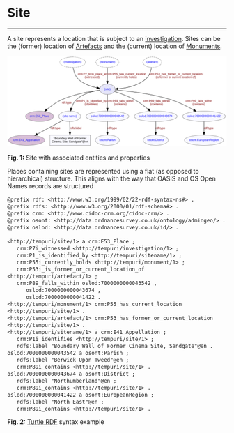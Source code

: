 # Site
***
A site represents a location that is subject to an [investigation](ld4he-investigation.md). Sites can be the (former) location of [Artefacts](ld4he-artefact.md) and the (current) location of [Monuments](ld4he-monument.md).
 
![site](img/ld4he-site.svg)

**Fig. 1:** Site with associated entities and properties

Places containing sites are represented using a flat (as opposed to hierarchical) structure. This aligns with the way that OASIS and OS Open Names records are structured

```turtle
@prefix rdf: <http://www.w3.org/1999/02/22-rdf-syntax-ns#> .
@prefix rdfs: <http://www.w3.org/2000/01/rdf-schema#> .
@prefix crm: <http://www.cidoc-crm.org/cidoc-crm/> .
@prefix osont: <http://data.ordnancesurvey.co.uk/ontology/admingeo/> .
@prefix oslod: <http://data.ordnancesurvey.co.uk/id/> .

<http://tempuri/site/1> a crm:E53_Place ;
   crm:P7i_witnessed <http://tempuri/investigation/1> ;
   crm:P1_is_identified_by <http://tempuri/sitename/1> ;
   crm:P55i_currently_holds <http://tempuri/monument/1> ;
   crm:P53i_is_former_or_current_location_of <http://tempuri/artefact/1> ;
   crm:P89_falls_within oslod:7000000000043542 ,  
      oslod:7000000000043674 ,  
	  oslod:7000000000041422 .   
<http://tempuri/monument/1> crm:P55_has_current_location <http://tempuri/site/1> .  
<http://tempuri/artefact/1> crm:P53_has_former_or_current_location <http://tempuri/site/1> . 
<http://tempuri/sitename/1> a crm:E41_Appellation ;
   crm:P1i_identifies <http://tempuri/site/1> ;
   rdfs:label "Boundary Wall of Former Cinema Site, Sandgate"@en .   
oslod:7000000000043542 a osont:Parish ;
   rdfs:label "Berwick Upon Tweed"@en ;  
   crm:P89i_contains <http://tempuri/site/1> .  
oslod:7000000000043674 a osont:District ;
   rdfs:label "Northumberland"@en ;
   crm:P89i_contains <http://tempuri/site/1> .   
oslod:7000000000041422 a osont:EuropeanRegion ;
   rdfs:label "North East"@en ;
   crm:P89i_contains <http://tempuri/site/1> .
```
**Fig. 2:** [Turtle RDF](https://www.w3.org/TR/turtle/) syntax example


